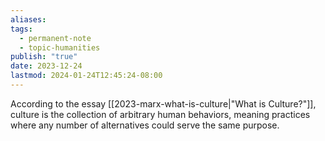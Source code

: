 ```yaml
---
aliases: 
tags:
  - permanent-note
  - topic-humanities
publish: "true"
date: 2023-12-24
lastmod: 2024-01-24T12:45:24-08:00
---
```

According to the essay [[2023-marx-what-is-culture|"What is Culture?"]], culture is the collection of arbitrary human behaviors, meaning practices where any number of alternatives could serve the same purpose. 